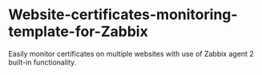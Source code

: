 # Website-certificates-monitoring-template-for-Zabbix
Easily monitor certificates on multiple websites with use of Zabbix agent 2 built-in functionality.
